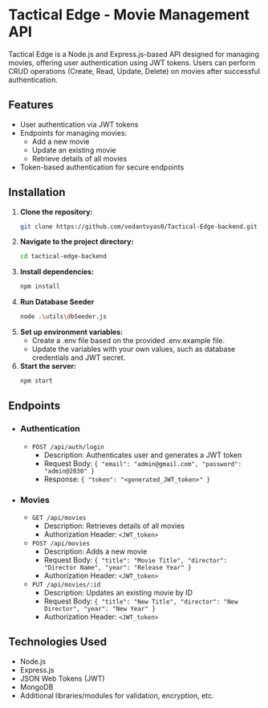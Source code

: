 # Tactical Edge - Movie Management API

Tactical Edge is a Node.js and Express.js-based API designed for managing movies, offering user authentication using JWT tokens. Users can perform CRUD operations (Create, Read, Update, Delete) on movies after successful authentication.

## Features

- User authentication via JWT tokens
- Endpoints for managing movies:
  - Add a new movie
  - Update an existing movie
  - Retrieve details of all movies
- Token-based authentication for secure endpoints

## Installation

1. **Clone the repository:**
   ```bash
   git clone https://github.com/vedantvyas0/Tactical-Edge-backend.git
   ```
2. **Navigate to the project directory:**
    ```bash
    cd tactical-edge-backend
    ```
3. **Install dependencies:**
    ```bash
    npm install
    ```
4. **Run Database Seeder**
    ```bash
    node .\utils\dbSeeder.js
    ```
5. **Set up environment variables:**
    - Create a .env file based on the provided .env.example file.
    - Update the variables with your own values, such as database credentials and JWT secret.
6. **Start the server:**
    ```bash
    npm start
    ```
## Endpoints
- ### Authentication
    - `POST /api/auth/login`
        - Description: Authenticates user and generates a JWT token
        - Request Body: `{ "email": "admin@gmail.com", "password": "admin@2030" }`
        - Response: `{ "token": "<generated_JWT_token>" }`
- ### Movies
    - `GET /api/movies`
        - Description: Retrieves details of all movies
        - Authorization Header: `<JWT_token>`
    - `POST /api/movies`
        - Description: Adds a new movie
        - Request Body: `{ "title": "Movie Title", "director": "Director Name", "year": "Release Year" }`
        - Authorization Header: `<JWT_token>`
    - `PUT /api/movies/:id`
        - Description: Updates an existing movie by ID
        - Request Body: `{ "title": "New Title", "director": "New Director", "year": "New Year" }`
        - Authorization Header: `<JWT_token>`

## Technologies Used
- Node.js
- Express.js
- JSON Web Tokens (JWT)
- MongoDB 
- Additional libraries/modules for validation, encryption, etc.
